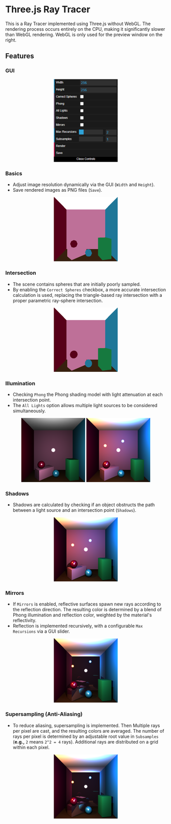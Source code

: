 # Three.js Ray Tracer  

This is a Ray Tracer implemented using Three.js without WebGL. The rendering process occurs entirely on the CPU, making it significantly slower than WebGL rendering. WebGL is only used for the preview window on the right.  

## Features

### GUI 

<p align="center">
    <img src="docu_images/GUI.png" width="200">
</p>

### Basics  
- Adjust image resolution dynamically via the GUI (```Width``` and ```Height```).  
- Save rendered images as PNG files (```Save```).

<p align="center">
    <img src="docu_images/default.png" width="200">
</p>

### Intersection  
- The scene contains spheres that are initially poorly sampled.  
- By enabling the ```Correct Spheres``` checkbox, a more accurate intersection calculation is used, replacing the triangle-based ray intersection with a proper parametric ray-sphere intersection.  

<p align="center">
    <img src="docu_images/correct_spheres.png" width="200">
</p>

### Illumination  
- Checking ```Phong``` the Phong shading model with light attenuation at each intersection point.  
- The ```All Lights``` option allows multiple light sources to be considered simultaneously.  

<p align="center">
  <img src="docu_images/phong.png" width="200">
  <img src="docu_images/all_lights.png" width="200">
</p>

### Shadows  
- Shadows are calculated by checking if an object obstructs the path between a light source and an intersection point (```Shadows```).  

<p align="center">
    <img src="docu_images/shadows.png" width="200">
</p>

### Mirrors  
- If ```Mirrors``` is enabled, reflective surfaces spawn new rays according to the reflection direction. The resulting color is determined by a blend of Phong illumination and reflection color, weighted by the material's reflectivity.  
- Reflection is implemented recursively, with a configurable ```Max Recursions``` via a GUI slider.  

<p align="center">
    <img src="docu_images/mirrors.png" width="200">
</p>

### Supersampling (Anti-Aliasing)  
- To reduce aliasing, supersampling is implemented. Then Multiple rays per pixel are cast, and the resulting colors are averaged. The number of rays per pixel is determined by an adjustable root value in ```Subsamples``` (**e.g.,** `2` means `2^2 = 4` rays). Additional rays are distributed on a grid within each pixel. 

<p align="center">
    <img src="docu_images/subsampling.png" width="200">
</p>